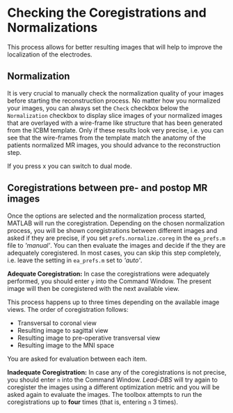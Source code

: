 # Checking the Coregistrations and Normalizations

This process allows for better resulting images that will help to improve the localization of the electrodes.

## Normalization

It is very crucial to manually check the normalization quality of your images before starting the reconstruction process. No matter how you normalized your images, you can always set the `Check` checkbox below the `Normalization` checkbox to display slice images of your normalized images that are overlayed with a wire-frame like structure that has been generated from the ICBM template. Only if these results look very precise, i.e. you can see that the wire-frames from the template match the anatomy of the patients normalized MR images, you should advance to the reconstruction step.

If you press x you can switch to dual mode.

## Coregistrations between pre- and postop MR images

Once the options are selected and the normalization process started, MATLAB will run the coregistration. Depending on the chosen normalization process, you will be shown coregistrations between different images and asked if they are precise, if you set `prefs.normalize.coreg` in the `ea_prefs.m` file to _'manual'_. You can then evaluate the images and decide if the they are adequately coregistered. In most cases, you can skip this step completely, i.e. leave the setting in `ea_prefs.m` set to _'auto'_.

**Adequate Coregistration:** In case the coregistrations were adequately performed, you should enter `y` into the Command Window. The present image will then be coregistered with the next available view.

This process happens up to three times depending on the available image views. The order of coregistration follows:

* Transversal to coronal view
* Resulting image to sagittal view
* Resulting image to pre-operative transversal view
* Resulting image to the MNI space

You are asked for evaluation between each item.

**Inadequate Coregistration:** In case any of the coregistrations is not precise, you should enter `n` into the Command Window. _Lead-DBS_ will try again to coregister the images using a different optimization metric and you will be asked again to evaluate the images. The toolbox attempts to run the coregistrations up to **four** times \(that is, entering `n` 3 times\).

